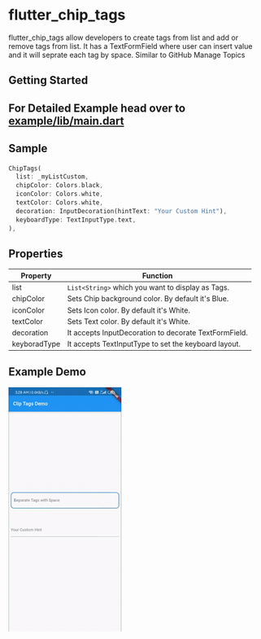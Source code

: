 # flutter_chip_tags

flutter_chip_tags allow developers to create tags from list and add or remove tags from list. It has a TextFormField where user can insert value and it will seprate each tag by space. Similar to GitHub Manage Topics

## Getting Started

## For Detailed Example head over to [example/lib/main.dart](example/lib/main.dart)
## Sample
```dart
ChipTags(
  list: _myListCustom,
  chipColor: Colors.black,
  iconColor: Colors.white,
  textColor: Colors.white,
  decoration: InputDecoration(hintText: "Your Custom Hint"),
  keyboardType: TextInputType.text,
),
```    
## Properties

| Property        | Function                                                  |
| --------------- | --------------------------------------------------------  |
| list            | ```List<String>``` which you want to display as Tags.     |
| chipColor       | Sets Chip background color. By default it's Blue.         | 
| iconColor       | Sets Icon color. By default it's White.                   |
| textColor       | Sets Text color. By default it's White.                   |
| decoration      | It accepts InputDecoration to decorate TextFormField.     | 
| keyboradType    | It accepts TextInputType to set the keyboard layout.      |
  
## Example Demo
![](exampleDemo.GIF)
